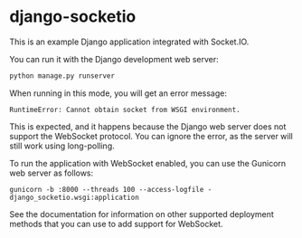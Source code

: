 django-socketio
===============

This is an example Django application integrated with Socket.IO.

You can run it with the Django development web server:

```bash
python manage.py runserver
```

When running in this mode, you will get an error message:

    RuntimeError: Cannot obtain socket from WSGI environment.

This is expected, and it happens because the Django web server does not support
the WebSocket protocol. You can ignore the error, as the server will still work
using long-polling.

To run the application with WebSocket enabled, you can use the Gunicorn web
server as follows:

    gunicorn -b :8000 --threads 100 --access-logfile - django_socketio.wsgi:application

See the documentation for information on other supported deployment methods
that you can use to add support for WebSocket.
